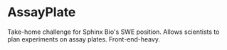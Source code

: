 # AssayPlate
Take-home challenge for Sphinx Bio's SWE position. Allows scientists to plan experiments on assay plates. Front-end-heavy.
